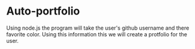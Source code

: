 # Auto-portfolio
Using node.js the program will take the user's github username and there favorite color. Using this information this we will create a protfolio for the user.
